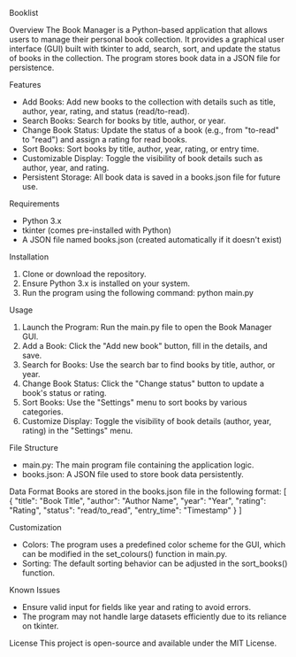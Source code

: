 Booklist

Overview
The Book Manager is a Python-based application that allows users to manage their personal book collection. It provides a graphical user interface (GUI) built with tkinter to add, search, sort, and update the status of books in the collection. The program stores book data in a JSON file for persistence.  

Features
- Add Books: Add new books to the collection with details such as title, author, year, rating, and status (read/to-read).
- Search Books: Search for books by title, author, or year.
- Change Book Status: Update the status of a book (e.g., from "to-read" to "read") and assign a rating for read books.
- Sort Books: Sort books by title, author, year, rating, or entry time.
- Customizable Display: Toggle the visibility of book details such as author, year, and rating.
- Persistent Storage: All book data is saved in a books.json file for future use.

Requirements
- Python 3.x
- tkinter (comes pre-installed with Python)
- A JSON file named books.json (created automatically if it doesn't exist)

Installation
1. Clone or download the repository.
2. Ensure Python 3.x is installed on your system.
3. Run the program using the following command:
python main.py

Usage
1. Launch the Program: Run the main.py file to open the Book Manager GUI.
2. Add a Book: Click the "Add new book" button, fill in the details, and save.
3. Search for Books: Use the search bar to find books by title, author, or year.
4. Change Book Status: Click the "Change status" button to update a book's status or rating.
5. Sort Books: Use the "Settings" menu to sort books by various categories.
6. Customize Display: Toggle the visibility of book details (author, year, rating) in the "Settings" menu.

File Structure
- main.py: The main program file containing the application logic.
- books.json: A JSON file used to store book data persistently.

Data Format
Books are stored in the books.json file in the following format:
[
  {
    "title": "Book Title",
    "author": "Author Name",
    "year": "Year",
    "rating": "Rating",
    "status": "read/to_read",
    "entry_time": "Timestamp"
  }
]

Customization
- Colors: The program uses a predefined color scheme for the GUI, which can be modified in the set_colours() function in main.py.
- Sorting: The default sorting behavior can be adjusted in the sort_books() function.

Known Issues
- Ensure valid input for fields like year and rating to avoid errors.
- The program may not handle large datasets efficiently due to its reliance on tkinter.

License
This project is open-source and available under the MIT License.
